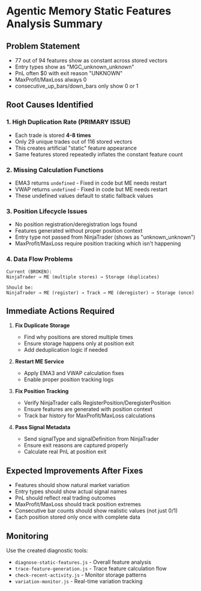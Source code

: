 # Agentic Memory Static Features Analysis Summary

## Problem Statement
- 77 out of 94 features show as constant across stored vectors
- Entry types show as "MGC_unknown_unknown"
- PnL often $0 with exit reason "UNKNOWN"
- MaxProfit/MaxLoss always 0
- consecutive_up_bars/down_bars only show 0 or 1

## Root Causes Identified

### 1. **High Duplication Rate (PRIMARY ISSUE)**
- Each trade is stored **4-8 times**
- Only 29 unique trades out of 116 stored vectors
- This creates artificial "static" feature appearance
- Same features stored repeatedly inflates the constant feature count

### 2. **Missing Calculation Functions**
- EMA3 returns `undefined` - Fixed in code but ME needs restart
- VWAP returns `undefined` - Fixed in code but ME needs restart
- These undefined values default to static fallback values

### 3. **Position Lifecycle Issues**
- No position registration/deregistration logs found
- Features generated without proper position context
- Entry type not passed from NinjaTrader (shows as "unknown_unknown")
- MaxProfit/MaxLoss require position tracking which isn't happening

### 4. **Data Flow Problems**
```
Current (BROKEN):
NinjaTrader → ME (multiple stores) → Storage (duplicates)

Should be:
NinjaTrader → ME (register) → Track → ME (deregister) → Storage (once)
```

## Immediate Actions Required

1. **Fix Duplicate Storage**
   - Find why positions are stored multiple times
   - Ensure storage happens only at position exit
   - Add deduplication logic if needed

2. **Restart ME Service**
   - Apply EMA3 and VWAP calculation fixes
   - Enable proper position tracking logs

3. **Fix Position Tracking**
   - Verify NinjaTrader calls RegisterPosition/DeregisterPosition
   - Ensure features are generated with position context
   - Track bar history for MaxProfit/MaxLoss calculations

4. **Pass Signal Metadata**
   - Send signalType and signalDefinition from NinjaTrader
   - Ensure exit reasons are captured properly
   - Calculate real PnL at position exit

## Expected Improvements After Fixes

- Features should show natural market variation
- Entry types should show actual signal names
- PnL should reflect real trading outcomes
- MaxProfit/MaxLoss should track position extremes
- Consecutive bar counts should show realistic values (not just 0/1)
- Each position stored only once with complete data

## Monitoring
Use the created diagnostic tools:
- `diagnose-static-features.js` - Overall feature analysis
- `trace-feature-generation.js` - Trace feature calculation flow
- `check-recent-activity.js` - Monitor storage patterns
- `variation-monitor.js` - Real-time variation tracking